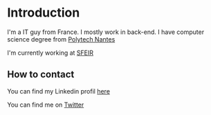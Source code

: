# Introduction

I'm a IT guy from France. I mostly work in back-end. I have computer science degree from [Polytech Nantes](https://www.google.com/search?client=safari&rls=en&q=polytech+nantes&ie=UTF-8&oe=UTF-8)

I'm currently working at [SFEIR](https://www.sfeir.com/fr/)

## How to contact

You can find my Linkedin profil [here](https://www.linkedin.com/in/yves-le-palud-42735a156/)

You can find me on [Twitter](https://twitter.com/ylepalud)
